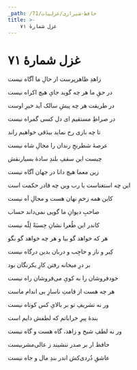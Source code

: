 ```yaml
---
_path: /حافظ-شیرازی/غزلیات/71
title: >-
    غزل شمارهٔ ۷۱
---
```

# غزل شمارهٔ ۷۱

<div class="b" id="bn1"><div class="m1"><p>زاهدِ ظاهرپرست از حالِ ما آگاه نیست</p></div>
<div class="m2"><p>در حقِ ما هر چه گوید جایِ هیچ اکراه نیست</p></div></div>
<div class="b" id="bn2"><div class="m1"><p>در طریقت هر چه پیشِ سالک آید خیرِ اوست</p></div>
<div class="m2"><p>در صراطِ مستقیم ای دل کسی گمراه نیست</p></div></div>
<div class="b" id="bn3"><div class="m1"><p>تا چه بازی رخ نماید بیدَقی خواهیم راند</p></div>
<div class="m2"><p>عرصهٔ شطرنجِ رندان را مجالِ شاه نیست</p></div></div>
<div class="b" id="bn4"><div class="m1"><p>چیست این سقفِ بلندِ سادهٔ بسیارنقش</p></div>
<div class="m2"><p>زین معما هیچ دانا در جهان آگاه نیست</p></div></div>
<div class="b" id="bn5"><div class="m1"><p>این چه استغناست یا رب وین چه قادر حکمت است</p></div>
<div class="m2"><p>کاین همه زخمِ نهان هست و مجالِ آه نیست</p></div></div>
<div class="b" id="bn6"><div class="m1"><p>صاحبِ دیوانِ ما گویی نمی‌داند حساب</p></div>
<div class="m2"><p>کاندر این طُغرا نشانِ حِسبَةً لِلّه نیست</p></div></div>
<div class="b" id="bn7"><div class="m1"><p>هر که خواهد گو بیا و هر چه خواهد گو بگو</p></div>
<div class="m2"><p>کِبر و ناز و حاجِب و دربان بدین درگاه نیست</p></div></div>
<div class="b" id="bn8"><div class="m1"><p>بر درِ میخانه رفتن کارِ یکرنگان بود</p></div>
<div class="m2"><p>خودفروشان را به کویِ می‌فروشان راه نیست</p></div></div>
<div class="b" id="bn9"><div class="m1"><p>هر چه هست از قامتِ ناسازِ بی اندام ماست</p></div>
<div class="m2"><p>ور نه تشریفِ تو بر بالایِ کس کوتاه نیست</p></div></div>
<div class="b" id="bn10"><div class="m1"><p>بندهٔ پیرِ خراباتم که لطفش دایم است</p></div>
<div class="m2"><p>ور نه لطفِ شیخ و زاهد، گاه هست و گاه نیست</p></div></div>
<div class="b" id="bn11"><div class="m1"><p>حافظ ار بر صدر ننشیند ز عالی‌مشربیست</p></div>
<div class="m2"><p>عاشقِ دُردی‌کش اندر بندِ مال و جاه نیست</p></div></div>
